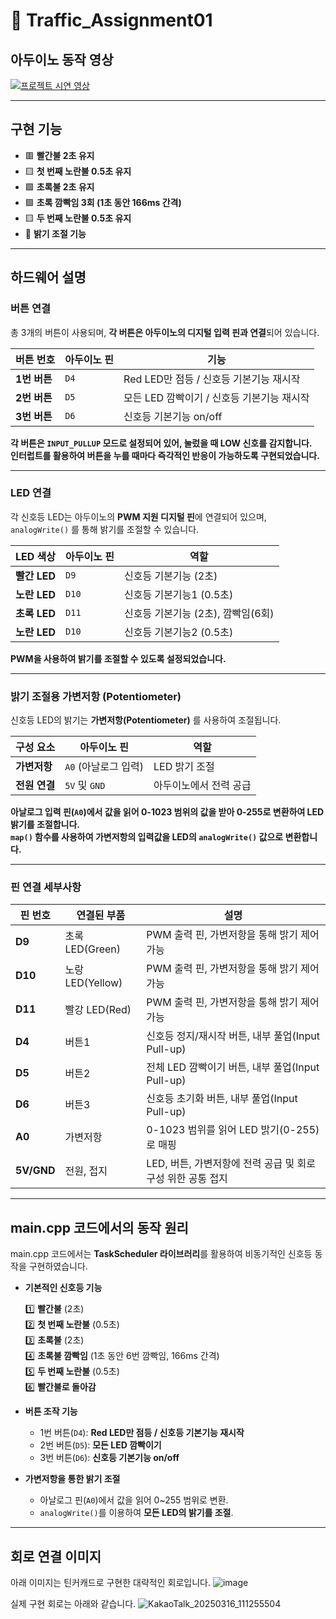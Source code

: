 # 🚦 Traffic_Assignment01


## 아두이노 동작 영상

[![프로젝트 시연 영상](https://img.youtube.com/vi/w8h2MnZb1uU/0.jpg)](https://youtu.be/w8h2MnZb1uU?si=IlxCggaI5-AUnTyC)


---


## 구현 기능
- 🟥 **빨간불 2초 유지**  
- 🟨 **첫 번째 노란불 0.5초 유지**  
- 🟩 **초록불 2초 유지**  
- 🟩 **초록 깜빡임 3회 (1초 동안 166ms 간격)**  
- 🟨 **두 번째 노란불 0.5초 유지**  
- 🔆 **밝기 조절 기능**  


---

## 하드웨어 설명


### 버튼 연결
총 3개의 버튼이 사용되며, **각 버튼은 아두이노의 디지털 입력 핀과 연결**되어 있습니다.

| 버튼 번호 | 아두이노 핀 | 기능 |
|-----------|-----------|----------------|
| **1번 버튼** | `D4` | Red LED만 점등 / 신호등 기본기능 재시작 |
| **2번 버튼** | `D5` | 모든 LED 깜빡이기 / 신호등 기본기능 재시작 |
| **3번 버튼** | `D6` | 신호등 기본기능 on/off |

**각 버튼은 `INPUT_PULLUP` 모드로 설정되어 있어, 눌렀을 때 LOW 신호를 감지합니다.**  
**인터럽트를 활용하여 버튼을 누를 때마다 즉각적인 반응이 가능하도록 구현되었습니다.**  

---

### LED 연결
각 신호등 LED는 아두이노의 **PWM 지원 디지털 핀**에 연결되어 있으며, `analogWrite()` 를 통해 밝기를 조절할 수 있습니다.

| LED 색상 | 아두이노 핀 | 역할 |
|-----------|-----------|----------------|
| **빨간 LED** | `D9` | 신호등 기본기능 (2초) |
| **노란 LED** | `D10` | 신호등 기본기능1 (0.5초) |
| **초록 LED** | `D11` | 신호등 기본기능 (2초), 깜빡임(6회) |
| **노란 LED** | `D10` | 신호등 기본기능2 (0.5초) |

**PWM을 사용하여 밝기를 조절할 수 있도록 설정되었습니다.**  

---

### 밝기 조절용 가변저항 (Potentiometer)
신호등 LED의 밝기는 **가변저항(Potentiometer)** 를 사용하여 조절됩니다.

| 구성 요소 | 아두이노 핀 | 역할 |
|-----------|-----------|----------------|
| **가변저항** | `A0` (아날로그 입력) | LED 밝기 조절 |
| **전원 연결** | `5V` 및 `GND` | 아두이노에서 전력 공급 |

**아날로그 입력 핀(`A0`)에서 값을 읽어 0-1023 범위의 값을 받아 0-255로 변환하여 LED 밝기를 조절합니다.**  
**`map()` 함수를 사용하여 가변저항의 입력값을 LED의 `analogWrite()` 값으로 변환합니다.**  

---


### 핀 연결 세부사항

| 핀 번호 | 연결된 부품 | 설명 |
|--------|------------|------------------------------------------------|
| **D9**  | 초록 LED(Green) | PWM 출력 핀, 가변저항을 통해 밝기 제어 가능 |
| **D10** | 노랑 LED(Yellow) | PWM 출력 핀, 가변저항을 통해 밝기 제어 가능 |
| **D11** | 빨강 LED(Red) | PWM 출력 핀, 가변저항을 통해 밝기 제어 가능 |
| **D4**  | 버튼1 | 신호등 정지/재시작 버튼, 내부 풀업(Input Pull-up) |
| **D5**  | 버튼2 | 전체 LED 깜빡이기 버튼, 내부 풀업(Input Pull-up) |
| **D6**  | 버튼3 | 신호등 초기화 버튼, 내부 풀업(Input Pull-up) |
| **A0**  | 가변저항 | 0-1023 범위를 읽어 LED 밝기(0-255)로 매핑 |
| **5V/GND** | 전원, 접지 | LED, 버튼, 가변저항에 전력 공급 및 회로 구성 위한 공통 접지 |


---

## main.cpp 코드에서의 동작 원리
main.cpp 코드에서는 **TaskScheduler 라이브러리**를 활용하여 비동기적인 신호등 동작을 구현하였습니다.

- **기본적인 신호등 기능**
  
  1️⃣ **빨간불** (2초)  
  2️⃣ **첫 번째 노란불** (0.5초)  
  3️⃣ **초록불** (2초)  
  4️⃣ **초록불 깜빡임** (1초 동안 6번 깜빡임, 166ms 간격)  
  5️⃣ **두 번째 노란불** (0.5초)  
  6️⃣ **빨간불로 돌아감**  

- **버튼 조작 기능**
  - 1번 버튼(`D4`): **Red LED만 점등 / 신호등 기본기능 재시작**  
  - 2번 버튼(`D5`): **모든 LED 깜빡이기**  
  - 3번 버튼(`D6`): **신호등 기본기능 on/off**  

- **가변저항을 통한 밝기 조절**
  - 아날로그 핀(`A0`)에서 값을 읽어 0~255 범위로 변환.
  - `analogWrite()`를 이용하여 **모든 LED의 밝기를 조절**.

---

## 회로 연결 이미지

아래 이미지는 틴커캐드로 구현한 대략적인 회로입니다.
![image](https://github.com/user-attachments/assets/b9275c55-3366-44a6-963f-a3e2bb1c6dd2)

실제 구현 회로는 아래와 같습니다.
![KakaoTalk_20250316_111255504](https://github.com/user-attachments/assets/460e87d4-3dca-4f92-92d1-01fc973b2698)
